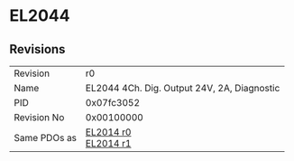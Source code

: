 # EL2044

## Revisions
<table>
<tr>
<td>Revision</td>
<td>r0</td>
</tr>
<tr>
<td>Name</td>
<td>EL2044 4Ch. Dig. Output 24V, 2A, Diagnostic</td>
</tr>
<tr>
<td>PID</td>
<td>0x07fc3052</td>
</tr>
<tr>
<td>Revision No</td>
<td>0x00100000</td>
</tr>
<tr>
<td>Same PDOs as</td>
<td><a href="EL2014.md">EL2014 r0</a><br/><a href="EL2014.md">EL2014 r1</a></td>
</tr>
</table>
